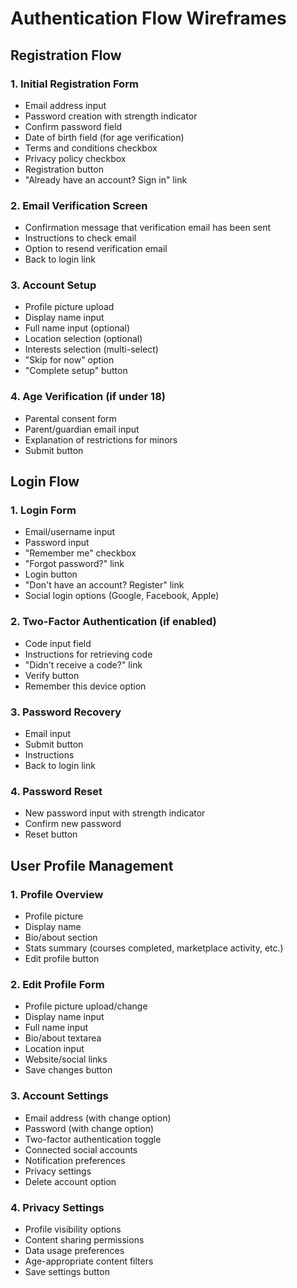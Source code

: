 # Authentication Flow Wireframes

## Registration Flow

### 1. Initial Registration Form
- Email address input
- Password creation with strength indicator
- Confirm password field
- Date of birth field (for age verification)
- Terms and conditions checkbox
- Privacy policy checkbox
- Registration button
- "Already have an account? Sign in" link

### 2. Email Verification Screen
- Confirmation message that verification email has been sent
- Instructions to check email
- Option to resend verification email
- Back to login link

### 3. Account Setup
- Profile picture upload
- Display name input
- Full name input (optional)
- Location selection (optional)
- Interests selection (multi-select)
- "Skip for now" option
- "Complete setup" button

### 4. Age Verification (if under 18)
- Parental consent form
- Parent/guardian email input
- Explanation of restrictions for minors
- Submit button

## Login Flow

### 1. Login Form
- Email/username input
- Password input
- "Remember me" checkbox
- "Forgot password?" link
- Login button
- "Don't have an account? Register" link
- Social login options (Google, Facebook, Apple)

### 2. Two-Factor Authentication (if enabled)
- Code input field
- Instructions for retrieving code
- "Didn't receive a code?" link
- Verify button
- Remember this device option

### 3. Password Recovery
- Email input
- Submit button
- Instructions
- Back to login link

### 4. Password Reset
- New password input with strength indicator
- Confirm new password
- Reset button

## User Profile Management

### 1. Profile Overview
- Profile picture
- Display name
- Bio/about section
- Stats summary (courses completed, marketplace activity, etc.)
- Edit profile button

### 2. Edit Profile Form
- Profile picture upload/change
- Display name input
- Full name input
- Bio/about textarea
- Location input
- Website/social links
- Save changes button

### 3. Account Settings
- Email address (with change option)
- Password (with change option)
- Two-factor authentication toggle
- Connected social accounts
- Notification preferences
- Privacy settings
- Delete account option

### 4. Privacy Settings
- Profile visibility options
- Content sharing permissions
- Data usage preferences
- Age-appropriate content filters
- Save settings button
